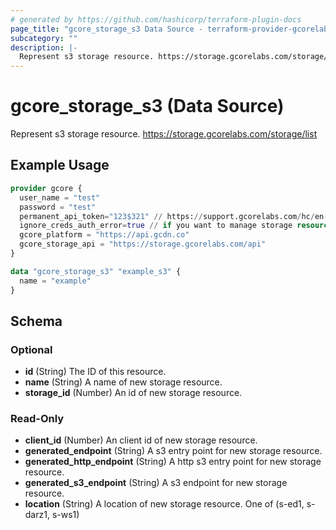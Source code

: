 ```yaml
---
# generated by https://github.com/hashicorp/terraform-plugin-docs
page_title: "gcore_storage_s3 Data Source - terraform-provider-gcorelabs"
subcategory: ""
description: |-
  Represent s3 storage resource. https://storage.gcorelabs.com/storage/list
---
```


# gcore_storage_s3 (Data Source)

Represent s3 storage resource. https://storage.gcorelabs.com/storage/list

## Example Usage

```terraform
provider gcore {
  user_name = "test"
  password = "test"
  permanent_api_token="123$321" // https://support.gcorelabs.com/hc/en-us/articles/360018625617-API-tokens
  ignore_creds_auth_error=true // if you want to manage storage resource only and provide permanent_api_token without user_name & password
  gcore_platform = "https://api.gcdn.co"
  gcore_storage_api = "https://storage.gcorelabs.com/api"
}

data "gcore_storage_s3" "example_s3" {
  name = "example"
}
```

<!-- schema generated by tfplugindocs -->
## Schema

### Optional

- **id** (String) The ID of this resource.
- **name** (String) A name of new storage resource.
- **storage_id** (Number) An id of new storage resource.

### Read-Only

- **client_id** (Number) An client id of new storage resource.
- **generated_endpoint** (String) A s3 entry point for new storage resource.
- **generated_http_endpoint** (String) A http s3 entry point for new storage resource.
- **generated_s3_endpoint** (String) A s3 endpoint for new storage resource.
- **location** (String) A location of new storage resource. One of (s-ed1, s-darz1, s-ws1)



